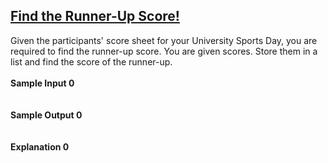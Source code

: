 ## **[Find the Runner-Up Score!](https://www.hackerrank.com/challenges/find-second-maximum-number-in-a-list)** 
Given the participants' score sheet for your University Sports Day, you are required to find the runner-up score. You are given scores. Store them in a list and find the score of the runner-up.<br><br>**Sample Input 0**<br><code></code><br><br>**Sample Output 0**<br><code></code><br><br>**Explanation 0**<br><br>